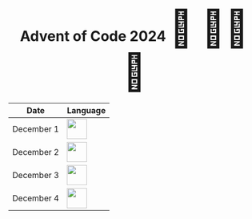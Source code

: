 <h1 align="center">
  Advent of Code 2024
  <span style="font-size: 72px">🎄 🧑‍💻 🎄</span>
</h1>

<div align="center">

| Date       | Language                                                                                                                   |
| ---------- | -------------------------------------------------------------------------------------------------------------------------- |
| December 1 | <img src="https://cdn.jsdelivr.net/gh/devicons/devicon/icons/typescript/typescript-original.svg" width="40" height="40" /> |
| December 2 | <img src="https://cdn.jsdelivr.net/gh/devicons/devicon/icons/go/go-original.svg" width="40" height="40" />                 |
| December 3 | <img src="https://cdn.jsdelivr.net/gh/devicons/devicon/icons/python/python-original.svg" width="40" height="40" />         |
| December 4 | <img src="https://cdn.jsdelivr.net/gh/devicons/devicon/icons/python/python-original.svg" width="40" height="40" />         |

</div>
